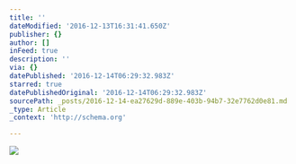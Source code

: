 ```yaml
---
title: ''
dateModified: '2016-12-13T16:31:41.650Z'
publisher: {}
author: []
inFeed: true
description: ''
via: {}
datePublished: '2016-12-14T06:29:32.983Z'
starred: true
datePublishedOriginal: '2016-12-14T06:29:32.983Z'
sourcePath: _posts/2016-12-14-ea27629d-889e-403b-94b7-32e7762d0e81.md
_type: Article
_context: 'http://schema.org'

---
```

![](https://the-grid-user-content.s3-us-west-2.amazonaws.com/d69f125c-87bd-4b44-8663-a1c6ffdd09ad.jpg)